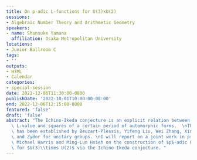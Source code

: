```yaml
---
title: On p-adic L-functions for U(3)xU(2)
sessions:
- Algebraic Number Theory and Arithmetic Geometry
speakers:
- name: Shunsuke Yamana
  affiliation: Osaka Metropolitan University
locations:
- Junior Ballroom C
tags:
- ''
outputs:
- HTML
- Calendar
categories:
- special-session
date: 2022-12-06T11:30:00-0800
publishDate: '2022-10-01T10:00:00-08:00'
end: 2022-12-06T12:15:00-0800
featured: 'false'
draft: 'false'
abstract: "The Ichino-Ikeda conjecture is an explicit relation between the central\
  \ L-value and squares of a certain period of automorphic forms.  \nThis conjecture\
  \ has been established by Beuzart-Plessis, Yifeng Liu, Wei Zhang, Xinwen Zhu, Chaudouard\
  \ and Zydor for unitary groups. \nI will report on a joint work in progress with\
  \ Michael Harris and Ming-Lun Hsieh on the construction of $p$-adic L-functions\
  \ for $U(3)\\times U(2)$ via the Ichino-Ikeda conjecture. "
---
```

